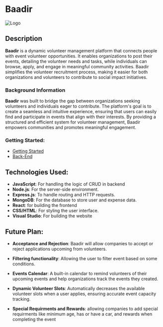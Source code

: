 # Baadir

![Logo](https://i.imgur.com/d04LjQh.png)

## Description
**Baadir** is a dynamic volunteer management platform that connects people with event volunteer opportunities. It enables organizations to post their events, detailing the volunteer needs and tasks, while individuals can browse, apply, and engage in meaningful community activities. Baadir simplifies the volunteer recruitment process, making it easier for both organizations and volunteers to contribute to social impact initiatives.

### Background Information
**Baadir** was built to bridge the gap between organizations seeking volunteers and individuals eager to contribute. The platform's goal is to create a seamless and intuitive experience, ensuring that users can easily find and participate in events that align with their interests. By providing a structured and efficient system for volunteer management, Baadir empowers communities and promotes meaningful engagement.

### Getting Started:
- [Getting Started](https://baadir-front-px4ufx2bu-murtadhas-projects.vercel.app/)
- [Back-End](https://github.com/murtadha88/Baadir-Back-End)

## Technologies Used:
- **JavaScript**: For handling the logic of CRUD in backend
- **Node.js**: For the server-side environment.
- **Express.js**: To handle routing and HTTP requests.
- **MongoDB**: For the database to store user and expense data.
- **React**: for building the frontend
- **CSS/HTML**: For styling the user interface.
- **Visual Studio**: For building the website


## Future Plan:
- **Acceptance and Rejection**: Baadir will allow companies to accept or reject applications upcoming from volunteers.

- **Filtering functionality**: Allowing the user to filter event based on some conditions.

- **Events Calendar**: A built-in calendar to remind volunteers of their upcoming events and help organizations track the events they created.

- **Dynamic Volunteer Slots**: Automatically decreases the available volunteer slots when a user applies, ensuring accurate event capacity tracking.

- **Special Requirments and Rewards**: allowing companies to add special requirments like minimum age, has or have a car, and rewards when completing the event